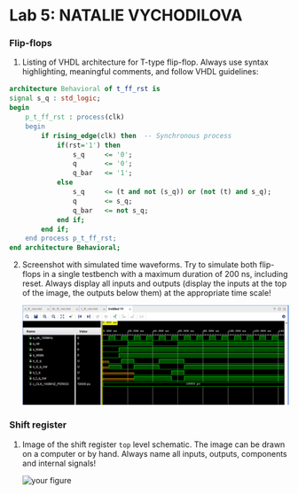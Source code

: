 # Lab 5: NATALIE VYCHODILOVA

### Flip-flops

1. Listing of VHDL architecture for T-type flip-flop. Always use syntax highlighting, meaningful comments, and follow VHDL guidelines:

```vhdl
architecture Behavioral of t_ff_rst is
signal s_q : std_logic;
begin
    p_t_ff_rst : process(clk)
    begin
        if rising_edge(clk) then  -- Synchronous process
            if(rst='1') then 
                s_q     <= '0';
                q       <= '0';
                q_bar   <= '1';
            else
                s_q     <= (t and not (s_q)) or (not (t) and s_q);
                q       <= s_q;
                q_bar   <= not s_q;
            end if;   
        end if;
    end process p_t_ff_rst;
end architecture Behavioral;
```

2. Screenshot with simulated time waveforms. Try to simulate both flip-flops in a single testbench with a maximum duration of 200 ns, including reset. Always display all inputs and outputs (display the inputs at the top of the image, the outputs below them) at the appropriate time scale!

   ![your figure](images/sm3.PNG)

### Shift register

1. Image of the shift register `top` level schematic. The image can be drawn on a computer or by hand. Always name all inputs, outputs, components and internal signals!

   ![your figure]()
